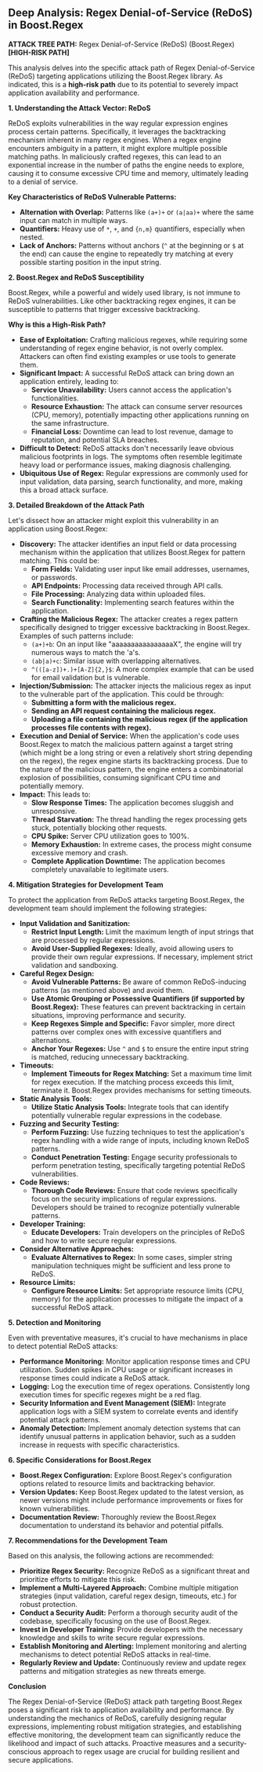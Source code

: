 ## Deep Analysis: Regex Denial-of-Service (ReDoS) in Boost.Regex

**ATTACK TREE PATH:** Regex Denial-of-Service (ReDoS) (Boost.Regex) **[HIGH-RISK PATH]**

This analysis delves into the specific attack path of Regex Denial-of-Service (ReDoS) targeting applications utilizing the Boost.Regex library. As indicated, this is a **high-risk path** due to its potential to severely impact application availability and performance.

**1. Understanding the Attack Vector: ReDoS**

ReDoS exploits vulnerabilities in the way regular expression engines process certain patterns. Specifically, it leverages the backtracking mechanism inherent in many regex engines. When a regex engine encounters ambiguity in a pattern, it might explore multiple possible matching paths. In maliciously crafted regexes, this can lead to an exponential increase in the number of paths the engine needs to explore, causing it to consume excessive CPU time and memory, ultimately leading to a denial of service.

**Key Characteristics of ReDoS Vulnerable Patterns:**

* **Alternation with Overlap:** Patterns like `(a+)+` or `(a|aa)+` where the same input can match in multiple ways.
* **Quantifiers:**  Heavy use of `*`, `+`, and `{n,m}` quantifiers, especially when nested.
* **Lack of Anchors:**  Patterns without anchors (`^` at the beginning or `$` at the end) can cause the engine to repeatedly try matching at every possible starting position in the input string.

**2. Boost.Regex and ReDoS Susceptibility**

Boost.Regex, while a powerful and widely used library, is not immune to ReDoS vulnerabilities. Like other backtracking regex engines, it can be susceptible to patterns that trigger excessive backtracking.

**Why is this a High-Risk Path?**

* **Ease of Exploitation:**  Crafting malicious regexes, while requiring some understanding of regex engine behavior, is not overly complex. Attackers can often find existing examples or use tools to generate them.
* **Significant Impact:** A successful ReDoS attack can bring down an application entirely, leading to:
    * **Service Unavailability:** Users cannot access the application's functionalities.
    * **Resource Exhaustion:**  The attack can consume server resources (CPU, memory), potentially impacting other applications running on the same infrastructure.
    * **Financial Loss:**  Downtime can lead to lost revenue, damage to reputation, and potential SLA breaches.
* **Difficult to Detect:**  ReDoS attacks don't necessarily leave obvious malicious footprints in logs. The symptoms often resemble legitimate heavy load or performance issues, making diagnosis challenging.
* **Ubiquitous Use of Regex:** Regular expressions are commonly used for input validation, data parsing, search functionality, and more, making this a broad attack surface.

**3. Detailed Breakdown of the Attack Path**

Let's dissect how an attacker might exploit this vulnerability in an application using Boost.Regex:

* **Discovery:** The attacker identifies an input field or data processing mechanism within the application that utilizes Boost.Regex for pattern matching. This could be:
    * **Form Fields:**  Validating user input like email addresses, usernames, or passwords.
    * **API Endpoints:** Processing data received through API calls.
    * **File Processing:** Analyzing data within uploaded files.
    * **Search Functionality:** Implementing search features within the application.
* **Crafting the Malicious Regex:** The attacker creates a regex pattern specifically designed to trigger excessive backtracking in Boost.Regex. Examples of such patterns include:
    * `(a+)+b`:  On an input like "aaaaaaaaaaaaaaaaX", the engine will try numerous ways to match the 'a's.
    * `(ab|a)+c`:  Similar issue with overlapping alternatives.
    * `^(([a-z])+.)+[A-Z]{2,}$`:  A more complex example that can be used for email validation but is vulnerable.
* **Injection/Submission:** The attacker injects the malicious regex as input to the vulnerable part of the application. This could be through:
    * **Submitting a form with the malicious regex.**
    * **Sending an API request containing the malicious regex.**
    * **Uploading a file containing the malicious regex (if the application processes file contents with regex).**
* **Execution and Denial of Service:** When the application's code uses Boost.Regex to match the malicious pattern against a target string (which might be a long string or even a relatively short string depending on the regex), the regex engine starts its backtracking process. Due to the nature of the malicious pattern, the engine enters a combinatorial explosion of possibilities, consuming significant CPU time and potentially memory.
* **Impact:** This leads to:
    * **Slow Response Times:** The application becomes sluggish and unresponsive.
    * **Thread Starvation:**  The thread handling the regex processing gets stuck, potentially blocking other requests.
    * **CPU Spike:**  Server CPU utilization goes to 100%.
    * **Memory Exhaustion:** In extreme cases, the process might consume excessive memory and crash.
    * **Complete Application Downtime:** The application becomes completely unavailable to legitimate users.

**4. Mitigation Strategies for Development Team**

To protect the application from ReDoS attacks targeting Boost.Regex, the development team should implement the following strategies:

* **Input Validation and Sanitization:**
    * **Restrict Input Length:** Limit the maximum length of input strings that are processed by regular expressions.
    * **Avoid User-Supplied Regexes:**  Ideally, avoid allowing users to provide their own regular expressions. If necessary, implement strict validation and sandboxing.
* **Careful Regex Design:**
    * **Avoid Vulnerable Patterns:**  Be aware of common ReDoS-inducing patterns (as mentioned above) and avoid them.
    * **Use Atomic Grouping or Possessive Quantifiers (if supported by Boost.Regex):** These features can prevent backtracking in certain situations, improving performance and security.
    * **Keep Regexes Simple and Specific:**  Favor simpler, more direct patterns over complex ones with excessive quantifiers and alternations.
    * **Anchor Your Regexes:** Use `^` and `$` to ensure the entire input string is matched, reducing unnecessary backtracking.
* **Timeouts:**
    * **Implement Timeouts for Regex Matching:** Set a maximum time limit for regex execution. If the matching process exceeds this limit, terminate it. Boost.Regex provides mechanisms for setting timeouts.
* **Static Analysis Tools:**
    * **Utilize Static Analysis Tools:** Integrate tools that can identify potentially vulnerable regular expressions in the codebase.
* **Fuzzing and Security Testing:**
    * **Perform Fuzzing:** Use fuzzing techniques to test the application's regex handling with a wide range of inputs, including known ReDoS patterns.
    * **Conduct Penetration Testing:** Engage security professionals to perform penetration testing, specifically targeting potential ReDoS vulnerabilities.
* **Code Reviews:**
    * **Thorough Code Reviews:**  Ensure that code reviews specifically focus on the security implications of regular expressions. Developers should be trained to recognize potentially vulnerable patterns.
* **Developer Training:**
    * **Educate Developers:**  Train developers on the principles of ReDoS and how to write secure regular expressions.
* **Consider Alternative Approaches:**
    * **Evaluate Alternatives to Regex:** In some cases, simpler string manipulation techniques might be sufficient and less prone to ReDoS.
* **Resource Limits:**
    * **Configure Resource Limits:**  Set appropriate resource limits (CPU, memory) for the application processes to mitigate the impact of a successful ReDoS attack.

**5. Detection and Monitoring**

Even with preventative measures, it's crucial to have mechanisms in place to detect potential ReDoS attacks:

* **Performance Monitoring:** Monitor application response times and CPU utilization. Sudden spikes in CPU usage or significant increases in response times could indicate a ReDoS attack.
* **Logging:** Log the execution time of regex operations. Consistently long execution times for specific regexes might be a red flag.
* **Security Information and Event Management (SIEM):** Integrate application logs with a SIEM system to correlate events and identify potential attack patterns.
* **Anomaly Detection:** Implement anomaly detection systems that can identify unusual patterns in application behavior, such as a sudden increase in requests with specific characteristics.

**6. Specific Considerations for Boost.Regex**

* **Boost.Regex Configuration:** Explore Boost.Regex's configuration options related to resource limits and backtracking behavior.
* **Version Updates:** Keep Boost.Regex updated to the latest version, as newer versions might include performance improvements or fixes for known vulnerabilities.
* **Documentation Review:**  Thoroughly review the Boost.Regex documentation to understand its behavior and potential pitfalls.

**7. Recommendations for the Development Team**

Based on this analysis, the following actions are recommended:

* **Prioritize Regex Security:**  Recognize ReDoS as a significant threat and prioritize efforts to mitigate this risk.
* **Implement a Multi-Layered Approach:**  Combine multiple mitigation strategies (input validation, careful regex design, timeouts, etc.) for robust protection.
* **Conduct a Security Audit:**  Perform a thorough security audit of the codebase, specifically focusing on the use of Boost.Regex.
* **Invest in Developer Training:**  Provide developers with the necessary knowledge and skills to write secure regular expressions.
* **Establish Monitoring and Alerting:**  Implement monitoring and alerting mechanisms to detect potential ReDoS attacks in real-time.
* **Regularly Review and Update:**  Continuously review and update regex patterns and mitigation strategies as new threats emerge.

**Conclusion**

The Regex Denial-of-Service (ReDoS) attack path targeting Boost.Regex poses a significant risk to application availability and performance. By understanding the mechanics of ReDoS, carefully designing regular expressions, implementing robust mitigation strategies, and establishing effective monitoring, the development team can significantly reduce the likelihood and impact of such attacks. Proactive measures and a security-conscious approach to regex usage are crucial for building resilient and secure applications.
